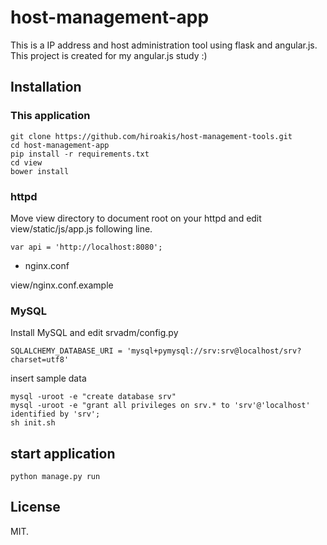 # host-management-app

This is a IP address and host administration tool using flask and angular.js.
This project is created for my angular.js study :)

## Installation

### This application

```
git clone https://github.com/hiroakis/host-management-tools.git
cd host-management-app
pip install -r requirements.txt
cd view
bower install
```


### httpd

Move view directory to document root on your httpd and edit view/static/js/app.js following line.

```
var api = 'http://localhost:8080';
```

* nginx.conf

view/nginx.conf.example

### MySQL

Install MySQL and edit srvadm/config.py

```
SQLALCHEMY_DATABASE_URI = 'mysql+pymysql://srv:srv@localhost/srv?charset=utf8'
```

insert sample data

```
mysql -uroot -e "create database srv"
mysql -uroot -e "grant all privileges on srv.* to 'srv'@'localhost' identified by 'srv';
sh init.sh
```

## start application

```
python manage.py run
```

## License

MIT.

